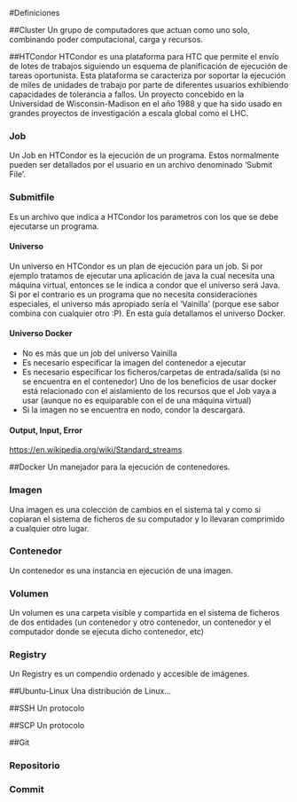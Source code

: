 #Definiciones

##Cluster
Un grupo de computadores que actuan como uno solo, combinando poder computacional, carga y recursos. 

##HTCondor
HTCondor es una plataforma para HTC que permite el envío de lotes de trabajos siguiendo un esquema de planificación de ejecución de tareas oportunista. Esta plataforma se caracteriza por soportar la ejecución de miles de unidades de trabajo por parte de diferentes usuarios exhibiendo capacidades de tolerancia a fallos. Un proyecto concebido en la Universidad de Wisconsin-Madison en el año 1988 y que ha sido usado en grandes proyectos de investigación a escala global como el LHC.

### Job
Un Job en HTCondor es la ejecución de un programa. Estos normalmente pueden ser detallados por el usuario en un archivo denominado ‘Submit File’.

### Submitfile
Es un archivo que indica a HTCondor los parametros con los que se debe ejecutarse un programa.

#### Universo
Un universo en HTCondor es un plan de ejecución para un job. Si por ejemplo tratamos de ejecutar una aplicación de java la cual necesita una máquina virtual, entonces se le indica a condor que el universo será Java. Si por el contrario es un programa que no necesita consideraciones especiales, el universo más apropiado sería el ‘Vainilla’ (porque ese sabor combina con cualquier otro :P). En esta guía detallamos el universo Docker.

#### Universo Docker
 - No es más que un job del universo Vainilla
 - Es necesario especificar la imagen del contenedor a ejecutar
 - Es necesario especificar los ficheros/carpetas de entrada/salida (si no se encuentra en el contenedor)
Uno de los beneficios de usar  docker está relacionado con el aislamiento de los recursos que el Job vaya a usar (aunque no es equiparable con el de una máquina virtual)
 - Si la imagen no se encuentra en nodo, condor la descargará.

#### Output, Input, Error
https://en.wikipedia.org/wiki/Standard_streams

##Docker
Un manejador para la ejecución de contenedores.

### Imagen
Una imagen es una colección de cambios en el sistema tal y como si copiaran el sistema de ficheros de su computador y lo llevaran comprimido a cualquier otro lugar.

### Contenedor
Un contenedor es una instancia en ejecución de una imagen.

### Volumen
Un volumen es una carpeta visible y compartida en el sistema de ficheros de dos entidades (un contenedor y otro contenedor, un contenedor y el computador donde se ejecuta dicho contenedor, etc)

### Registry
Un Registry es un compendio ordenado y accesible de imágenes.

##Ubuntu-Linux
Una distribución de Linux...

##SSH
Un protocolo

##SCP
Un protocolo

##Git

### Repositorio

### Commit
